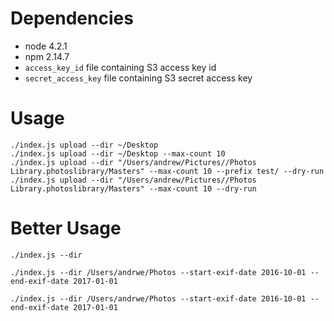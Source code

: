 Dependencies
============
- node 4.2.1
- npm  2.14.7
- `access_key_id` file containing S3 access key id
- `secret_access_key` file containing S3 secret access key

Usage
====

    ./index.js upload --dir ~/Desktop
    ./index.js upload --dir ~/Desktop --max-count 10
    ./index.js upload --dir "/Users/andrew/Pictures//Photos Library.photoslibrary/Masters" --max-count 10 --prefix test/ --dry-run
    ./index.js upload --dir "/Users/andrew/Pictures//Photos Library.photoslibrary/Masters" --max-count 10 --dry-run

Better Usage
============

    ./index.js --dir

    ./index.js --dir /Users/andrwe/Photos --start-exif-date 2016-10-01 --end-exif-date 2017-01-01

    ./index.js --dir /Users/andrwe/Photos --start-exif-date 2016-10-01 --end-exif-date 2017-01-01
